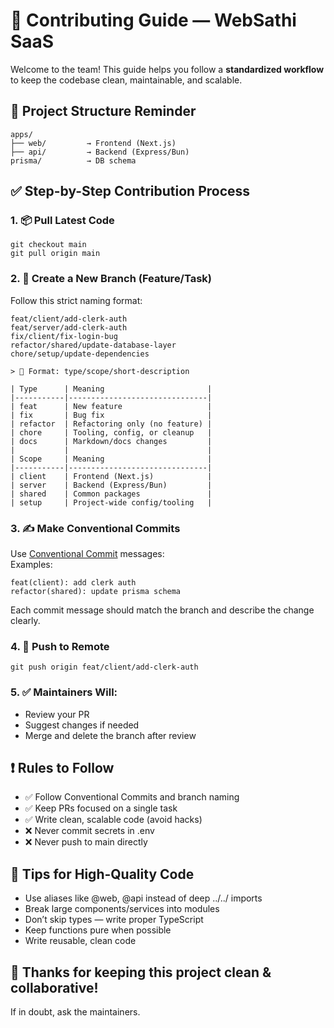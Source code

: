 # 🤝 Contributing Guide — WebSathi SaaS  
Welcome to the team! This guide helps you follow a **standardized workflow** to keep the codebase clean, maintainable, and scalable.  

## 🧩 Project Structure Reminder  
```
apps/  
├── web/         → Frontend (Next.js)  
├── api/         → Backend (Express/Bun)  
prisma/          → DB schema  
```

## ✅ Step-by-Step Contribution Process  
### 1. 📦 Pull Latest Code  
```
git checkout main  
git pull origin main  
```
### 2. 🌱 Create a New Branch (Feature/Task)  
Follow this strict naming format:  
```
feat/client/add-clerk-auth  
feat/server/add-clerk-auth  
fix/client/fix-login-bug  
refactor/shared/update-database-layer  
chore/setup/update-dependencies  
```
```
> 🔖 Format: type/scope/short-description  
```

```
| Type      | Meaning                       |  
|-----------|-------------------------------|  
| feat      | New feature                   |  
| fix       | Bug fix                       |  
| refactor  | Refactoring only (no feature) |  
| chore     | Tooling, config, or cleanup   |  
| docs      | Markdown/docs changes         |  
|           |                               |
| Scope     | Meaning                       |  
|-----------|-------------------------------|  
| client    | Frontend (Next.js)            |  
| server    | Backend (Express/Bun)         |  
| shared    | Common packages               |  
| setup     | Project-wide config/tooling   |  
```

### 3. ✍️ Make Conventional Commits  
Use [Conventional Commit](https://www.conventionalcommits.org/en/v1.0.0/) messages:  
Examples:  
```
feat(client): add clerk auth    
refactor(shared): update prisma schema  
```
Each commit message should match the branch and describe the change clearly.  

### 4. 🚀 Push to Remote  
```
git push origin feat/client/add-clerk-auth  
```

### 5. ✅ Maintainers Will:  
- Review your PR  
- Suggest changes if needed  
- Merge and delete the branch after review  

## ❗ Rules to Follow  
- ✅ Follow Conventional Commits and branch naming  
- ✅ Keep PRs focused on a single task  
- ✅ Write clean, scalable code (avoid hacks)  
- ❌ Never commit secrets in .env  
- ❌ Never push to main directly  

## 🧠 Tips for High-Quality Code  
- Use aliases like @web, @api instead of deep ../../ imports  
- Break large components/services into modules  
- Don’t skip types — write proper TypeScript  
- Keep functions pure when possible  
- Write reusable, clean code  

## 🙏 Thanks for keeping this project clean & collaborative!  
If in doubt, ask the maintainers.
